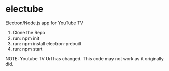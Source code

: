 # electube
Electron/Node.js app for YouTube TV

1. Clone the Repo
2. run: npm init
3. run: npm install electron-prebuilt
4. run: npm start

NOTE: Youtube TV Url has changed.  This code may not work as it originally did.
